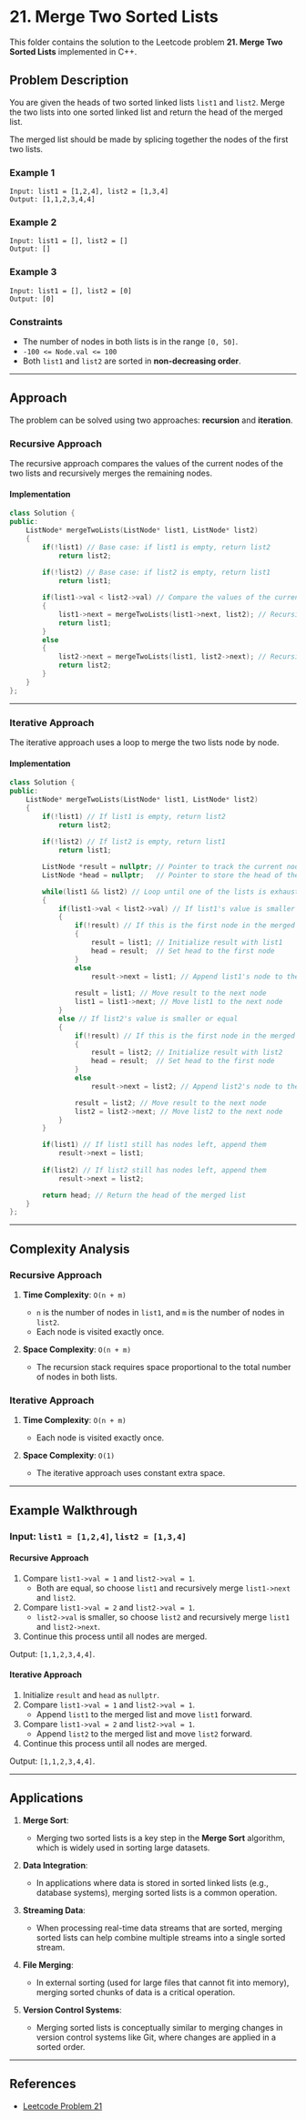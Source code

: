 # 21. Merge Two Sorted Lists

This folder contains the solution to the Leetcode problem **21. Merge Two Sorted Lists** implemented in C++.

## Problem Description

You are given the heads of two sorted linked lists `list1` and `list2`. Merge the two lists into one sorted linked list and return the head of the merged list.

The merged list should be made by splicing together the nodes of the first two lists.

### Example 1

```
Input: list1 = [1,2,4], list2 = [1,3,4]
Output: [1,1,2,3,4,4]
```

### Example 2

```
Input: list1 = [], list2 = []
Output: []
```

### Example 3

```
Input: list1 = [], list2 = [0]
Output: [0]
```

### Constraints

- The number of nodes in both lists is in the range `[0, 50]`.
- `-100 <= Node.val <= 100`
- Both `list1` and `list2` are sorted in **non-decreasing order**.

---

## Approach

The problem can be solved using two approaches: **recursion** and **iteration**.

### Recursive Approach

The recursive approach compares the values of the current nodes of the two lists and recursively merges the remaining nodes.

#### Implementation

```cpp
class Solution {
public:
    ListNode* mergeTwoLists(ListNode* list1, ListNode* list2) 
    {
        if(!list1) // Base case: if list1 is empty, return list2
            return list2;
        
        if(!list2) // Base case: if list2 is empty, return list1
            return list1;

        if(list1->val < list2->val) // Compare the values of the current nodes
        {
            list1->next = mergeTwoLists(list1->next, list2); // Recursively merge the rest
            return list1;
        }
        else
        {
            list2->next = mergeTwoLists(list1, list2->next); // Recursively merge the rest
            return list2;
        }
    }
};
```

---

### Iterative Approach

The iterative approach uses a loop to merge the two lists node by node.

#### Implementation

```cpp
class Solution {
public:
    ListNode* mergeTwoLists(ListNode* list1, ListNode* list2) 
    {
        if(!list1) // If list1 is empty, return list2
            return list2;
        
        if(!list2) // If list2 is empty, return list1
            return list1;

        ListNode *result = nullptr; // Pointer to track the current node in the merged list
        ListNode *head = nullptr;   // Pointer to store the head of the merged list

        while(list1 && list2) // Loop until one of the lists is exhausted
        {
            if(list1->val < list2->val) // If list1's value is smaller
            {
                if(!result) // If this is the first node in the merged list
                {
                    result = list1; // Initialize result with list1
                    head = result;  // Set head to the first node
                } 
                else
                    result->next = list1; // Append list1's node to the merged list
                
                result = list1; // Move result to the next node
                list1 = list1->next; // Move list1 to the next node
            }
            else // If list2's value is smaller or equal
            {
                if(!result) // If this is the first node in the merged list
                {
                    result = list2; // Initialize result with list2
                    head = result;  // Set head to the first node
                }
                else
                    result->next = list2; // Append list2's node to the merged list

                result = list2; // Move result to the next node
                list2 = list2->next; // Move list2 to the next node
            }
        }

        if(list1) // If list1 still has nodes left, append them
            result->next = list1;
        
        if(list2) // If list2 still has nodes left, append them
            result->next = list2;

        return head; // Return the head of the merged list
    }
};
```

---

## Complexity Analysis

### Recursive Approach

1. **Time Complexity**: `O(n + m)`
   - `n` is the number of nodes in `list1`, and `m` is the number of nodes in `list2`.
   - Each node is visited exactly once.

2. **Space Complexity**: `O(n + m)`
   - The recursion stack requires space proportional to the total number of nodes in both lists.

### Iterative Approach

1. **Time Complexity**: `O(n + m)`
   - Each node is visited exactly once.

2. **Space Complexity**: `O(1)`
   - The iterative approach uses constant extra space.

---

## Example Walkthrough

### Input: `list1 = [1,2,4]`, `list2 = [1,3,4]`

#### Recursive Approach

1. Compare `list1->val = 1` and `list2->val = 1`.
   - Both are equal, so choose `list1` and recursively merge `list1->next` and `list2`.
2. Compare `list1->val = 2` and `list2->val = 1`.
   - `list2->val` is smaller, so choose `list2` and recursively merge `list1` and `list2->next`.
3. Continue this process until all nodes are merged.

Output: `[1,1,2,3,4,4]`.

#### Iterative Approach

1. Initialize `result` and `head` as `nullptr`.
2. Compare `list1->val = 1` and `list2->val = 1`.
   - Append `list1` to the merged list and move `list1` forward.
3. Compare `list1->val = 2` and `list2->val = 1`.
   - Append `list2` to the merged list and move `list2` forward.
4. Continue this process until all nodes are merged.

Output: `[1,1,2,3,4,4]`.

---

## Applications

1. **Merge Sort**:
   - Merging two sorted lists is a key step in the **Merge Sort** algorithm, which is widely used in sorting large datasets.

2. **Data Integration**:
   - In applications where data is stored in sorted linked lists (e.g., database systems), merging sorted lists is a common operation.

3. **Streaming Data**:
   - When processing real-time data streams that are sorted, merging sorted lists can help combine multiple streams into a single sorted stream.

4. **File Merging**:
   - In external sorting (used for large files that cannot fit into memory), merging sorted chunks of data is a critical operation.

5. **Version Control Systems**:
   - Merging sorted lists is conceptually similar to merging changes in version control systems like Git, where changes are applied in a sorted order.

---

## References

- [Leetcode Problem 21](https://leetcode.com/problems/merge-two-sorted-lists/)
